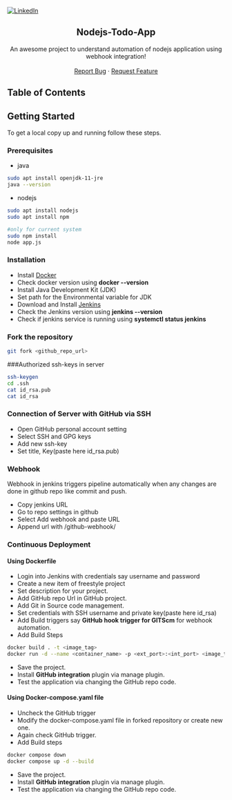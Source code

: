 [![LinkedIn](https://img.shields.io/badge/in-linkedin-blue.svg)](https://www.linkedin.com/in/akash-zade/)

 <h2 align="center">Nodejs-Todo-App</h2>

  <p align="center">
    An awesome project to understand automation of nodejs application using webhook integration!
    <br />
    <br />
    <a href="https://github.com/AzadCloudDevOps">Report Bug</a>
    ·
    <a href="https://github.com/AzadCloudDevOps">Request Feature</a>
  </p>
</p>

<!-- TABLE OF CONTENTS -->
## Table of Contents



<!-- GETTING STARTED -->
## Getting Started

To get a local copy up and running follow these steps.

### Prerequisites

* java
```bash
sudo apt install openjdk-11-jre
java --version
```
* nodejs
```bash
sudo apt install nodejs
sudo apt install npm

#only for current system
sudo npm install
node app.js
```

### Installation

* Install [Docker](https://docs.docker.com/engine/install/ubuntu/)
* Check docker version using **docker --version**
* Install Java Development Kit (JDK)
* Set path for the Environmental variable for JDK
* Download and Install [Jenkins](https://pkg.origin.jenkins.io/debian-stable/)
* Check the Jenkins version using **jenkins --version**
* Check if jenkins service is running using **systemctl status jenkins**

### Fork the repository
```bash
git fork <github_repo_url>
```

###Authorized ssh-keys in server
```bash
ssh-keygen
cd .ssh
cat id_rsa.pub
cat id_rsa
```

### Connection of Server with GitHub via SSH
* Open GitHub personal account setting
* Select SSH and GPG keys
* Add new ssh-key
* Set title, Key(paste here id_rsa.pub)

### Webhook

Webhook in jenkins triggers pipeline automatically when any changes are done in github repo like commit and push.

* Copy jenkins URL 
* Go to repo settings in github
* Select Add webhook and paste URL
* Append url with /github-webhook/

### Continuous Deployment
#### Using Dockerfile
* Login into Jenkins with credentials say username and password
* Create a new item of freestyle project
* Set description for your project.
* Add GitHub repo Url in GitHub project.
* Add Git in Source code management.
* Set credentials with SSH username and private key(paste here id_rsa)
* Add Build triggers say **GitHub hook trigger for GITScm** for webhook automation.
* Add Build Steps
 ```bash
 docker build . -t <image_tag>
 docker run -d --name <container_name> -p <ext_port>:<int_port> <image_tag>
 ```
* Save the project.
* Install **GitHub integration** plugin via manage plugin.
* Test the application via changing the GitHub repo code.

#### Using Docker-compose.yaml file
* Uncheck the GitHub trigger
* Modify the docker-compose.yaml file in forked repository or create new one.
* Again check GitHub trigger.
* Add Build steps
 ```bash
 docker compose down
 docker compose up -d --build
 ```
* Save the project.
* Install **GitHub integration** plugin via manage plugin.
* Test the application via changing the GitHub repo code.





